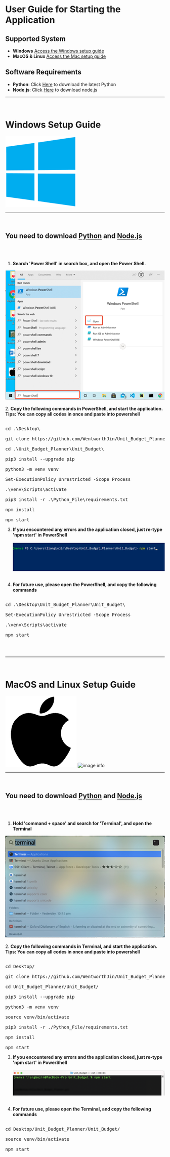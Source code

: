 # User Guide for Starting the Application



## Supported System
- <b>Windows</b> [Access the Windows setup guide](#windows-setup-guide)
- <b>MacOS & Linux </b> [Access the Mac setup guide](#macos-and-linux-setup-guide)

## Software Requirements
- <b>Python</b>: Click [Here](https://www.python.org/downloads/) to download the latest Python
- <b>Node.js</b>: Click [Here](https://nodejs.org/en/download/) to download node.js

<hr><br>

# Windows Setup Guide
![image info](./Resources/windows_icon.png)
<br><hr><br>
## You need to download [Python](https://www.python.org/downloads/) and [Node.js](https://nodejs.org/en/download/)
<br><br>

1. <b>Search 'Power Shell' in search box, and open the Power Shell. </b>

![image info](./Resources/OpenPowershell.png)
<br><br>
2. <b>Copy the following commands in PowerShell, and start the application.</b> <br>
<b> Tips: You can copy all codes in once and paste into powershell</b>
<pre>

cd .\Desktop\

git clone https://github.com/WentworthJin/Unit_Budget_Planner.git

cd .\Unit_Budget_Planner\Unit_Budget\

pip3 install --upgrade pip

python3 -m venv venv

Set-ExecutionPolicy Unrestricted -Scope Process

.\venv\Scripts\activate

pip3 install -r .\Python_File\requirements.txt

npm install

npm start
</pre>

3. <b>If you encountered any errors and the application closed, just re-type 'npm start' in PowerShell</b>
<br><br>
![image info](./Resources/PowerShell_Restartnpm.png)
<br><br>

4. <b>For future use, please open the PowerShell, and copy the following commands</b>

<pre>

cd .\Desktop\Unit_Budget_Planner\Unit_Budget\

Set-ExecutionPolicy Unrestricted -Scope Process

.\venv\Scripts\activate

npm start

</pre>

<br><hr><br>

# MacOS and Linux Setup Guide
![image info](./Resources/mac_icon.png) ![image info](./Resources/Linux_icon.ico)
<br><hr><br>
## You need to download [Python](https://www.python.org/downloads/) and [Node.js](https://nodejs.org/en/download/)
<br><br>

1. <b>Hold 'command + space' and search for 'Terminal', and open the Terminal </b>

![image info](./Resources/search_terminal.png)
<br><br>
2. <b>Copy the following commands in Terminal, and start the application.</b>
<b> Tips: You can copy all codes in once and paste into powershell</b>
<pre>

cd Desktop/

git clone https://github.com/WentworthJin/Unit_Budget_Planner.git

cd Unit_Budget_Planner/Unit_Budget/

pip3 install --upgrade pip

python3 -m venv venv

source venv/bin/activate

pip3 install -r ./Python_File/requirements.txt

npm install

npm start
</pre>

3. <b>If you encountered any errors and the application closed, just re-type 'npm start' in PowerShell</b>
<br><br>
![image info](./Resources/terminal_restart_mpm.png)
<br><br>

4. <b>For future use, please open the Terminal, and copy the following commands</b>

<pre>

cd Desktop/Unit_Budget_Planner/Unit_Budget/

source venv/bin/activate

npm start

</pre>
